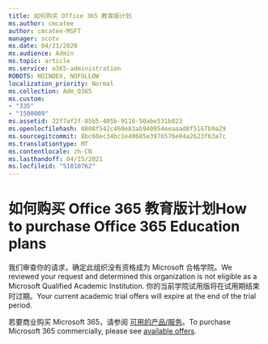 ```yaml
---
title: 如何购买 Office 365 教育版计划
ms.author: cmcatee
author: cmcatee-MSFT
manager: scotv
ms.date: 04/21/2020
ms.audience: Admin
ms.topic: article
ms.service: o365-administration
ROBOTS: NOINDEX, NOFOLLOW
localization_priority: Normal
ms.collection: Adm_O365
ms.custom:
- "335"
- "1500009"
ms.assetid: 22f7af2f-85b5-405b-9116-50abe531b023
ms.openlocfilehash: 0808f542c460e83ab940954eeaaad8f5167b9a29
ms.sourcegitcommit: 8bc60ec34bc1e40685e3976576e04a2623f63a7c
ms.translationtype: MT
ms.contentlocale: zh-CN
ms.lasthandoff: 04/15/2021
ms.locfileid: "51810762"
---
```

# <a name="how-to-purchase-office-365-education-plans"></a><span data-ttu-id="d8bda-102">如何购买 Office 365 教育版计划</span><span class="sxs-lookup"><span data-stu-id="d8bda-102">How to purchase Office 365 Education plans</span></span>

<span data-ttu-id="d8bda-103">我们审查你的请求，确定此组织没有资格成为 Microsoft 合格学院。</span><span class="sxs-lookup"><span data-stu-id="d8bda-103">We reviewed your request and determined this organization is not eligible as a Microsoft Qualified Academic Institution.</span></span> <span data-ttu-id="d8bda-104">你的当前学院试用版将在试用期结束时过期。</span><span class="sxs-lookup"><span data-stu-id="d8bda-104">Your current academic trial offers will expire at the end of the trial period.</span></span>
  
<span data-ttu-id="d8bda-105">若要商业购买 Microsoft 365，请参阅 [可用的产品/服务](https://go.microsoft.com/fwlink/p/?linkid=868433)。</span><span class="sxs-lookup"><span data-stu-id="d8bda-105">To purchase Microsoft 365 commercially, please see [available offers](https://go.microsoft.com/fwlink/p/?linkid=868433).</span></span>  